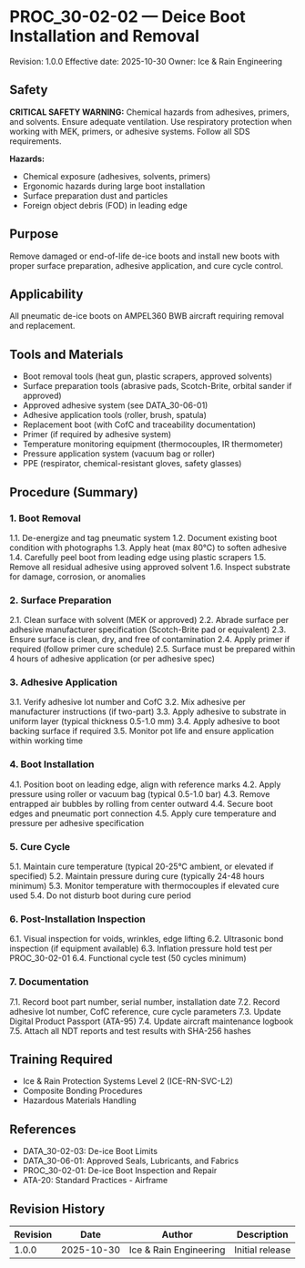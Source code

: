 # PROC_30-02-02 — Deice Boot Installation and Removal
Revision: 1.0.0
Effective date: 2025-10-30
Owner: Ice & Rain Engineering

## Safety

**CRITICAL SAFETY WARNING:** Chemical hazards from adhesives, primers, and solvents. Ensure adequate ventilation. Use respiratory protection when working with MEK, primers, or adhesive systems. Follow all SDS requirements.

**Hazards:**
- Chemical exposure (adhesives, solvents, primers)
- Ergonomic hazards during large boot installation
- Surface preparation dust and particles
- Foreign object debris (FOD) in leading edge

## Purpose

Remove damaged or end-of-life de-ice boots and install new boots with proper surface preparation, adhesive application, and cure cycle control.

## Applicability

All pneumatic de-ice boots on AMPEL360 BWB aircraft requiring removal and replacement.

## Tools and Materials

- Boot removal tools (heat gun, plastic scrapers, approved solvents)
- Surface preparation tools (abrasive pads, Scotch-Brite, orbital sander if approved)
- Approved adhesive system (see DATA_30-06-01)
- Adhesive application tools (roller, brush, spatula)
- Replacement boot (with CofC and traceability documentation)
- Primer (if required by adhesive system)
- Temperature monitoring equipment (thermocouples, IR thermometer)
- Pressure application system (vacuum bag or roller)
- PPE (respirator, chemical-resistant gloves, safety glasses)

## Procedure (Summary)

### 1. Boot Removal
1.1. De-energize and tag pneumatic system
1.2. Document existing boot condition with photographs
1.3. Apply heat (max 80°C) to soften adhesive
1.4. Carefully peel boot from leading edge using plastic scrapers
1.5. Remove all residual adhesive using approved solvent
1.6. Inspect substrate for damage, corrosion, or anomalies

### 2. Surface Preparation
2.1. Clean surface with solvent (MEK or approved)
2.2. Abrade surface per adhesive manufacturer specification (Scotch-Brite pad or equivalent)
2.3. Ensure surface is clean, dry, and free of contamination
2.4. Apply primer if required (follow primer cure schedule)
2.5. Surface must be prepared within 4 hours of adhesive application (or per adhesive spec)

### 3. Adhesive Application
3.1. Verify adhesive lot number and CofC
3.2. Mix adhesive per manufacturer instructions (if two-part)
3.3. Apply adhesive to substrate in uniform layer (typical thickness 0.5-1.0 mm)
3.4. Apply adhesive to boot backing surface if required
3.5. Monitor pot life and ensure application within working time

### 4. Boot Installation
4.1. Position boot on leading edge, align with reference marks
4.2. Apply pressure using roller or vacuum bag (typical 0.5-1.0 bar)
4.3. Remove entrapped air bubbles by rolling from center outward
4.4. Secure boot edges and pneumatic port connection
4.5. Apply cure temperature and pressure per adhesive specification

### 5. Cure Cycle
5.1. Maintain cure temperature (typical 20-25°C ambient, or elevated if specified)
5.2. Maintain pressure during cure (typically 24-48 hours minimum)
5.3. Monitor temperature with thermocouples if elevated cure used
5.4. Do not disturb boot during cure period

### 6. Post-Installation Inspection
6.1. Visual inspection for voids, wrinkles, edge lifting
6.2. Ultrasonic bond inspection (if equipment available)
6.3. Inflation pressure hold test per PROC_30-02-01
6.4. Functional cycle test (50 cycles minimum)

### 7. Documentation
7.1. Record boot part number, serial number, installation date
7.2. Record adhesive lot number, CofC reference, cure cycle parameters
7.3. Update Digital Product Passport (ATA-95)
7.4. Update aircraft maintenance logbook
7.5. Attach all NDT reports and test results with SHA-256 hashes

## Training Required

- Ice & Rain Protection Systems Level 2 (ICE-RN-SVC-L2)
- Composite Bonding Procedures
- Hazardous Materials Handling

## References

- DATA_30-02-03: De-ice Boot Limits
- DATA_30-06-01: Approved Seals, Lubricants, and Fabrics
- PROC_30-02-01: De-ice Boot Inspection and Repair
- ATA-20: Standard Practices - Airframe

## Revision History

| Revision | Date       | Author                 | Description             |
|----------|------------|------------------------|-------------------------|
| 1.0.0    | 2025-10-30 | Ice & Rain Engineering | Initial release         |
